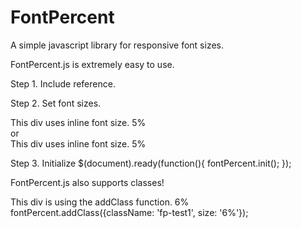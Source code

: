 # FontPercent
A simple javascript library for responsive font sizes.
 
FontPercent.js is extremely easy to use.

Step 1. Include reference.
	<script src="font-percent.min.js"></script>

Step 2. Set font sizes.
	<div fp="5%">This div uses inline font size. 5%</div>
						or
	<div data-fp="5%">This div uses inline font size. 5%</div>
	
Step 3. Initialize
	$(document).ready(function(){ fontPercent.init(); });
	
FontPercent.js also supports classes!
	<div class="fp-test1">This div is using the addClass function. 6%</div>
	fontPercent.addClass({className: 'fp-test1', size: '6%'});